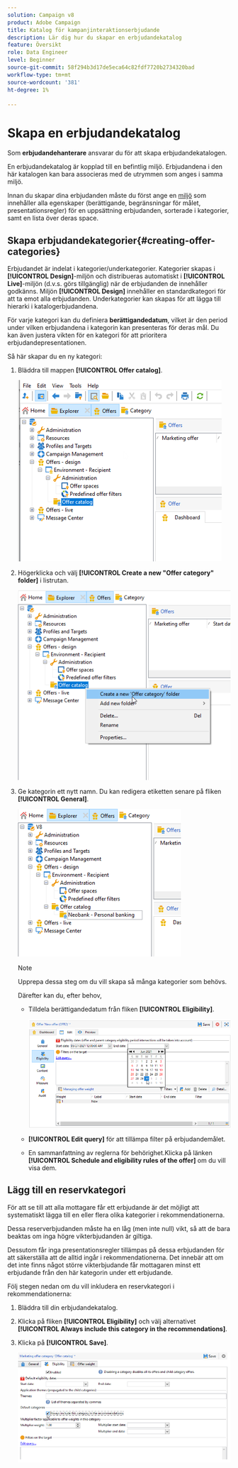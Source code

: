 ```yaml
---
solution: Campaign v8
product: Adobe Campaign
title: Katalog för kampanjinteraktionserbjudande
description: Lär dig hur du skapar en erbjudandekatalog
feature: Översikt
role: Data Engineer
level: Beginner
source-git-commit: 58f294b3d17de5eca64c82fdf7720b2734320bad
workflow-type: tm+mt
source-wordcount: '381'
ht-degree: 1%

---
```


# Skapa en erbjudandekatalog

Som **erbjudandehanterare** ansvarar du för att skapa erbjudandekatalogen.

En erbjudandekatalog är kopplad till en befintlig miljö. Erbjudandena i den här katalogen kan bara associeras med de utrymmen som anges i samma miljö.

Innan du skapar dina erbjudanden måste du först ange en [miljö](interaction-env.md) som innehåller alla egenskaper (berättigande, begränsningar för målet, presentationsregler) för en uppsättning erbjudanden, sorterade i kategorier, samt en lista över deras space.

## Skapa erbjudandekategorier{#creating-offer-categories}

Erbjudandet är indelat i kategorier/underkategorier. Kategorier skapas i **[!UICONTROL Design]**-miljön och distribueras automatiskt i **[!UICONTROL Live]**-miljön (d.v.s. görs tillgänglig) när de erbjudanden de innehåller godkänns. Miljön **[!UICONTROL Design]** innehåller en standardkategori för att ta emot alla erbjudanden. Underkategorier kan skapas för att lägga till hierarki i katalogerbjudandena.

För varje kategori kan du definiera **berättigandedatum**, vilket är den period under vilken erbjudandena i kategorin kan presenteras för deras mål. Du kan även justera vikten för en kategori för att prioritera erbjudandepresentationen.

Så här skapar du en ny kategori:

1. Bläddra till mappen **[!UICONTROL Offer catalog]**.

   ![](assets/offer_cat_create_001.png)

1. Högerklicka och välj **[!UICONTROL Create a new "Offer category" folder]** i listrutan.

   ![](assets/offer_cat_create_002.png)

1. Ge kategorin ett nytt namn. Du kan redigera etiketten senare på fliken **[!UICONTROL General]**.

   ![](assets/offer_cat_create_003.png)

   >[!NOTE]
   >
   >Upprepa dessa steg om du vill skapa så många kategorier som behövs.

   Därefter kan du, efter behov,

   * Tilldela berättigandedatum från fliken **[!UICONTROL Eligibility]**.

      ![](assets/offer_cat_create_004.png)

   * **[!UICONTROL Edit query]** för att tillämpa filter på erbjudandemålet.

   * En sammanfattning av reglerna för behörighet.Klicka på länken **[!UICONTROL Schedule and eligibility rules of the offer]** om du vill visa dem.

## Lägg till en reservkategori

För att se till att alla mottagare får ett erbjudande är det möjligt att systematiskt lägga till en eller flera olika kategorier i rekommendationerna.

Dessa reserverbjudanden måste ha en låg (men inte null) vikt, så att de bara beaktas om inga högre vikterbjudanden är giltiga.

Dessutom får inga presentationsregler tillämpas på dessa erbjudanden för att säkerställa att de alltid ingår i rekommendationerna. Det innebär att om det inte finns något större vikterbjudande får mottagaren minst ett erbjudande från den här kategorin under ett erbjudande.

Följ stegen nedan om du vill inkludera en reservkategori i rekommendationerna:

1. Bläddra till din erbjudandekatalog.
1. Klicka på fliken **[!UICONTROL Eligibility]** och välj alternativet **[!UICONTROL Always include this category in the recommendations]**.
1. Klicka på **[!UICONTROL Save]**.

   ![](assets/offer_cat_default_001.png)

